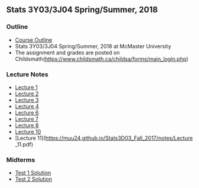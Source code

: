 ## Stats 3Y03/3J04 Spring/Summer, 2018

### Outline
* [Course Outline](https://muu24.github.io/Stats3D03_Fall_2017/notes/Course_Outline_3y3j_spring.pdf)
* Stats 3Y03/3J04 Spring/Summer, 2018 at McMaster University
* The assignment and grades are posted on Childsmath(https://www.childsmath.ca/childsa/forms/main_login.php)

### Lecture Notes
* [Lecture 1](https://muu24.github.io/Stats3D03_Fall_2017/notes/Lecture_1.pdf)
* [Lecture 2](https://muu24.github.io/Stats3D03_Fall_2017/notes/Lecture_2.pdf)
* [Lecture 3](https://muu24.github.io/Stats3D03_Fall_2017/notes/Lecture_3.pdf)
* [Lecture 4](https://muu24.github.io/Stats3D03_Fall_2017/notes/Lecture_4.pdf)
* [Lecture 6](https://muu24.github.io/Stats3D03_Fall_2017/notes/Lecture_6.pdf)
* [Lecture 7](https://muu24.github.io/Stats3D03_Fall_2017/notes/Lecture_7.pdf)
* [Lecture 8](https://muu24.github.io/Stats3D03_Fall_2017/notes/Lecture_8.pdf)
* [Lecture 10](https://muu24.github.io/Stats3D03_Fall_2017/notes/Lecture_10.pdf)
* [Lecture 11](https://muu24.github.io/Stats3D03_Fall_2017/notes/Lecture _11.pdf)

### Midterms  

* [Test 1 Solution](https://muu24.github.io/Stats3D03_Fall_2017/assignment/Test_1_Solution.pdf)
* [Test 2 Solution](https://muu24.github.io/Stats3D03_Fall_2017/assignment/Test_2_Solution.pdf)

